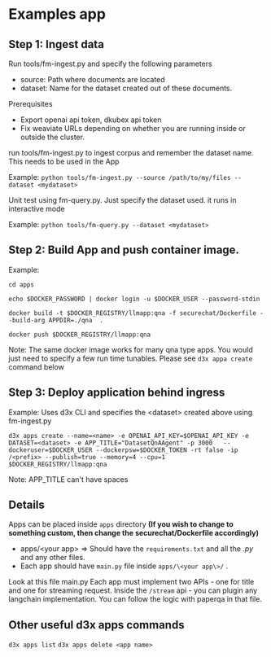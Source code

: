 # Examples app

## Step 1: Ingest data

Run tools/fm-ingest.py and specify the following parameters
  - source: Path where documents are located
  - dataset: Name for the dataset created out of these documents. 

Prerequisites
- Export openai api token, dkubex api token
- Fix weaviate URLs depending on whether you are running inside or outside the cluster.

run tools/fm-ingest.py to ingest corpus and remember the dataset name. This needs to be used in the App

Example: `python tools/fm-ingest.py --source /path/to/my/files --dataset <mydataset>`

Unit test using fm-query.py. Just specify the dataset used. it runs in interactive mode

Example: `python tools/fm-query.py --dataset <mydataset>`


## Step 2: Build App and push container image. 

Example:

  `cd apps`

  `echo $DOCKER_PASSWORD | docker login -u $DOCKER_USER --password-stdin`

  `docker build -t $DOCKER_REGISTRY/llmapp:qna -f securechat/Dockerfile --build-arg APPDIR=./qna  .`

  `docker push $DOCKER_REGISTRY/llmapp:qna`

Note: The same docker image works for many qna type apps. You would just need to specify a few run time tunables. Please see `d3x appa create` command below

## Step 3: Deploy application behind ingress 

Example: Uses d3x CLI and specifies the \<dataset\> created above using fm-ingest.py

  `d3x apps create --name=<name> -e OPENAI_API_KEY=$OPENAI_API_KEY -e DATASET=<dataset> -e APP_TITLE="DatasetQnAAgent" -p 3000   --dockeruser=$DOCKER_USER --dockerpsw=$DOCKER_TOKEN -rt false -ip /<prefix> --publish=true --memory=4 --cpu=1 $DOCKER_REGISTRY/llmapp:qna`

  Note: APP_TITLE can't have spaces

## Details
Apps can be placed inside `apps` directory
**(If you wish to change to something custom, then change the securechat/Dockerfile accordingly)**

- apps/\<your app\> => Should have the `requirements.txt` and all the *.py* and any other files.
- Each app should have `main.py` file inside `apps/\<your app\>/` .

Look at this file main.py
Each app must implement two APIs - one for title and one for streaming request.
Inside the `/stream` api - you can plugin any langchain implementation. You can follow the logic with paperqa in that file.

## Other useful d3x apps commands
`d3x apps list`
`d3x apps delete <app name>`
